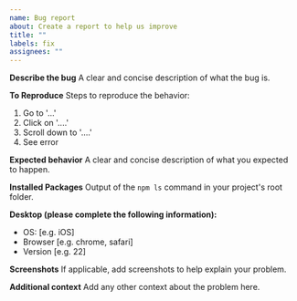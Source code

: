 ```yaml
---
name: Bug report
about: Create a report to help us improve
title: ""
labels: fix
assignees: ""
---
```


**Describe the bug**
A clear and concise description of what the bug is.

**To Reproduce**
Steps to reproduce the behavior:

1. Go to '...'
2. Click on '....'
3. Scroll down to '....'
4. See error

**Expected behavior**
A clear and concise description of what you expected to happen.

**Installed Packages**
Output of the `npm ls` command in your project's root folder.

**Desktop (please complete the following information):**

- OS: [e.g. iOS]
- Browser [e.g. chrome, safari]
- Version [e.g. 22]

**Screenshots**
If applicable, add screenshots to help explain your problem.

**Additional context**
Add any other context about the problem here.
